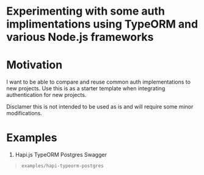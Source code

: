 # Experimenting with some auth implimentations using TypeORM and various Node.js frameworks


# Motivation
I want to be able to compare and reuse common auth implementations to new projects. 
Use this is as a starter template when integrating authentication for new projects.

Disclamer this is not intended to be used as is and will require some minor modifications. 

# Examples

1. Hapi.js TypeORM Postgres Swagger
> `examples/hapi-typeorm-postgres`
